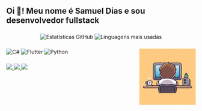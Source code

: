 <h2 align="left">Oi 👋! Meu nome é Samuel Dias e sou desenvolvedor fullstack</h2>

###

<div align="center">
  <img src="https://github-readme-stats.vercel.app/api?username=SamuelGFDias&hide_title=false&hide_rank=false&show_icons=true&include_all_commits=true&count_private=true&disable_animations=false&theme=tokyonight&locale=pt-BR&hide_border=false" height="150" alt="Estatísticas GitHub" />
  <img src="https://github-readme-stats.vercel.app/api/top-langs?username=SamuelGFDias&locale=pt-BR&hide_title=false&layout=compact&card_width=320&langs_count=5&theme=tokyonight&hide_border=fal se" height="150" alt="Linguagens mais usadas" />
</div>

###

<img align="right" height="150" src="https://github.com/SamuelGFDias/SamuelGFDias/blob/main/assets/images/th.jpeg" />


###

<div align="left">
 <img src="https://cdn.jsdelivr.net/gh/devicons/devicon/icons/csharp/csharp-original.svg" height="30" alt="C#" />
 <img src="https://cdn.jsdelivr.net/gh/devicons/devicon/icons/flutter/flutter-original.svg" height="30" alt="Flutter" />
 <img src="https://cdn.jsdelivr.net/gh/devicons/devicon/icons/python/python-original.svg" height="30" alt="Python" />
</div>

###

<div align="left">
  <a href="https://www.instagram.com/Samuel_GFDias" target="_blank">
    <img src="https://img.shields.io/static/v1?message=Instagram&logo=instagram&label=&color=E4405F&logoColor=white&labelColor=&style=for-the-badge" height="35" />
  </a>
  <a href="mailto:samudias48@gmail.com" target="_blank">
    <img src="https://img.shields.io/static/v1?message=Gmail&logo=gmail&label=&color=D14836&logoColor=white&labelColor=&style=for-the-badge" height="35" />
  </a>
  <a href="https://www.linkedin.com/in/samuelgfdias" target="_blank">
    <img src="https://img.shields.io/static/v1?message=LinkedIn&logo=linkedin&label=&color=0077B5&logoColor=white&labelColor=&style=for-the-badge" height="35" />
  </a>
</div>

<!-- ###

<br clear="both">

![Snake animation](https://raw.githubusercontent.com/SamuelGFDias/output/github-contribution-grid-snake.svg)

### -->
